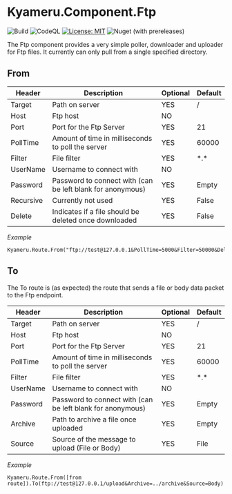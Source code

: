 # Kyameru.Component.Ftp

![Build](https://github.com/djsuperchief/Kyameru.Component.Ftp/workflows/Build/badge.svg)
![CodeQL](https://github.com/djsuperchief/Kyameru.Component.Ftp/workflows/CodeQL/badge.svg)
[![License: MIT](https://img.shields.io/badge/License-MIT-yellow.svg)](https://opensource.org/licenses/MIT)
![Nuget (with prereleases)](https://img.shields.io/nuget/vpre/Kyameru.Component.Ftp)

The Ftp component provides a very simple poller, downloader and uploader for Ftp files. It currently can only pull from a single specified directory.

## From
Header | Description | Optional | Default
------ | ----------- | -------- | -------
Target | Path on server | YES | /
Host | Ftp host | NO
Port | Port for the Ftp Server | YES | 21
PollTime | Amount of time in milliseconds to poll the server | YES | 60000
Filter | File filter | YES | \*.\*
UserName | Username to connect with | NO
Password | Password to connect with (can be left blank for anonymous) | YES | Empty
Recursive | Currently not used | YES | False
Delete | Indicates if a file should be deleted once downloaded | YES | False

*Example*
```
Kyameru.Route.From("ftp://test@127.0.0.1&PollTime=5000&Filter=50000&Delete=true)
```

## To

The To route is (as expected) the route that sends a file or body data packet to the Ftp endpoint.

Header | Description | Optional | Default
------ | ----------- | -------- | -------
Target | Path on server | YES | /
Host | Ftp host | NO
Port | Port for the Ftp Server | YES | 21
PollTime | Amount of time in milliseconds to poll the server | YES | 60000
Filter | File filter | YES | \*.\*
UserName | Username to connect with | NO
Password | Password to connect with (can be left blank for anonymous) | YES | Empty
Archive | Path to archive a file once uploaded | YES | Empty
Source | Source of the message to upload (File or Body) | YES | File

*Example*
```
Kyameru.Route.From([from route]).To(ftp://test@127.0.0.1/upload&Archive=../archive&Source=Body)
```
